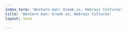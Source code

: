 ```yaml
---
index_term: 'Western man: Greek vs. Hebraic Cultures'
title: 'Western man: Greek vs. Hebraic Cultures'
layout: term

---
```

